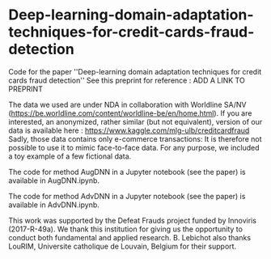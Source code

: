 # Deep-learning-domain-adaptation-techniques-for-credit-cards-fraud-detection
Code for the paper ''Deep-learning domain adaptation techniques for credit cards fraud detection''
See this preprint for reference : ADD A LINK TO PREPRINT

The data we used are under NDA in collaboration with Worldline SA/NV (https://be.worldline.com/content/worldline-be/en/home.html).
If you are interested, an anonymized, rather similar (but not equivalent), version of our data is available here :
https://www.kaggle.com/mlg-ulb/creditcardfraud
Sadly, those data contains only e-commerce transactions: It is therefore not possible to use it to mimic face-to-face data.
For any purpose, we included a toy example of a few fictional data.

The code for method AugDNN in a Jupyter notebook (see the paper) is available in AugDNN.ipynb.

The code for method AdvDNN in a Jupyter notebook (see the paper) is available in AdvDNN.ipynb.

This work was supported by the Defeat Frauds project funded by Innoviris (2017-R-49a). We thank this institution for giving us the opportunity to conduct both fundamental and applied research. B. Lebichot also thanks LouRIM, Universite catholique de Louvain, Belgium for their support.
